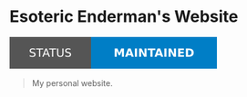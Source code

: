 # Esoteric Enderman's Website

[![Project Status: Maintained](./assets/images/badges/status.svg)](./)

> My personal website.
